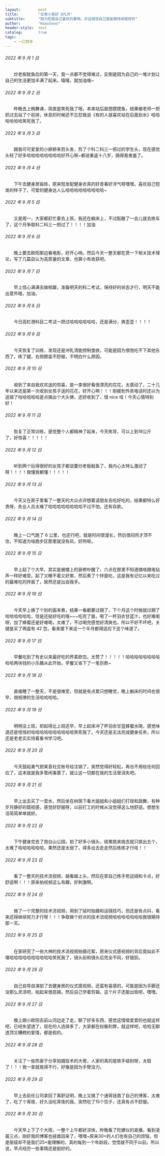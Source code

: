 ```yaml
---
layout:        post
title:         "日常小美好 @九月"
subtitle:      "努力挖掘自己喜欢的事物，并且相信自己是能够持续锻炼的"
author:        "Haauleon"
header-style:  text
catalog:       true
tags:
    - 一口西多
---
```


###### 2022 年 9 月 1 日
&emsp;&emsp;炒老板鱿鱼后的第一天，竟一点都不觉得难过，反倒是因为自己的一堆计划让自己的生活更加丰满了起来。嘻嘻，就加油咯~

###### 2022 年 9 月 2 日
&emsp;&emsp;昨晚去上韩舞课，简直是笑死我了哦，本来站后面想摸摸鱼，结果被老师一把抓过去站了个前排，休息的时候还不忘怼我说《有的人就喜欢站在后面划水》哈哈哈哈哈哈笑死我了。

###### 2022 年 9 月 3 日
&emsp;&emsp;跟我可可爱爱的小婷婷来剪头发，剪了个科二科三一把过的学生头，现在感觉头轻了好多哈哈哈哈哈哈哈哈好开心呀~都说重返十八岁，搞得我害羞了。

###### 2022 年 9 月 4 日
&emsp;&emsp;下午去健身房锻炼，原来短发配健身衣真的好青春好洋气呀嘿嘿，喜欢自己短发的样子了，可爱的健身达人么哈哈哈哈哈哈哈哈哈~

###### 2022 年 9 月 5 日
&emsp;&emsp;又是周一，大家都赶忙着去上班，我还在躺床上，不过酝酿了一会儿就去练车了，这个月争取科二科三一把过了！！！！加油

###### 2022 年 9 月 6 日
&emsp;&emsp;晚上要去欧阳那边看电影，好开心呐，然后今天一整天都在煲一下相关技术理论，写了几篇自认为高质量的文章，也算小有收获吧。

###### 2022 年 9 月 7 日
&emsp;&emsp;早上信心满满去做核酸，准备明天的科二考试，保持好的状态才行，明天不能出意外哦，加油。

###### 2022 年 9 月 8 日
&emsp;&emsp;今日高栏港科目二考试一把过哈哈哈哈哈哈，还是满分，爽歪歪！！！！

###### 2022 年 9 月 9 日
&emsp;&emsp;今天恢复了训练，发现还是冲乳清能控制食欲，可能是因为很饱吃不下其他东西了。练了腿，右侧膝盖不舒服，不明白什么原因。

###### 2022 年 9 月 10 日
&emsp;&emsp;收到了来自我欢欢送的惊喜，是一束很好看很漂亮的花花，太感动了，二十几年以来还是第一次收到女孩子送的花花，好开心啊！！！刚接到外卖电话时还以为送错了哈哈哈哈哈差点搞出个大头佛，还好收到了，很 nice 哇！今天心情特别好！

###### 2022 年 9 月 11 日
&emsp;&emsp;恢复了正常训练，感觉整个人都精神了起来，今天练背，可以上到18公斤了，好惊喜！！！！！

###### 2022 年 9 月 12 日
&emsp;&emsp;听到两个玩得很好的女孩子都说要炒老板鱿鱼了，我内心太特么激动了呀！！！！我懂我都懂！！！！！

###### 2022 年 9 月 13 日
&emsp;&emsp;今天又在房子里看了一整天的大众点评想着请朋友去吃好吃的，结果都特么好贵呀，失业人员太难了哈哈哈哈哈哈哈哈不过不怕，还有存款。

###### 2022 年 9 月 14 日
&emsp;&emsp;晚上一口气跑了 6 公里，也还行吧，就是时间很漫长，然后很闷热才顶不住，不知道为啥跑步区那里就没有风，好热呀。

###### 2022 年 9 月 15 日
&emsp;&emsp;早上起了个大早，其实是被楼上的装修吵醒了，六点在那里不知道搞啥跟电钻声一样好难受。起了又睡不着又好累，然后煮了个拌面吃，这是我有记忆以来吃过的最难吃的拌面了，居然还是出自我手。

###### 2022 年 9 月 16 日
&emsp;&emsp;今天早上换了个别的面来煮，结果一看都要过期了，下个月这个时候就过期了哈哈哈哈哈哈，但是还挺好吃的哦~~~吃完了面，喝了一杯羽衣甘蓝汁，也好难喝呀，加了蜂蜜还是好难喝，太难了，不过喝完感觉好清爽也，所以不好不坏吧，关键是买了两盒有 42 包，看来接下来这一个半月都得适应下这个味道了。

###### 2022 年 9 月 17 日
&emsp;&emsp;早餐吃到了有史以来最好吃的荞麦欧包，太赞了！！！！！哈哈哈哈哈哈哈哈哈哈两块钱的小乐趣从此开始，早餐又省下了一笔巨款~

###### 2022 年 9 月 18 日
&emsp;&emsp;直接睡了一整天，不是很难受，但就是有点累只想睡觉，晚上躺床的时间也很早，很规律的生活哈哈哈哈。

###### 2022 年 9 月 19 日
&emsp;&emsp;明明没上班，却起得比上班还早，早上起床冲了杯羽衣甘蓝蜂蜜水喝，感觉味道还是怪怪的哈哈哈哈哈哈哈哈哈哈笑死我了。今天还是无法完成健身任务，所以还是老老实实待着看书学习吧。

###### 2022 年 9 月 20 日
&emsp;&emsp;今天鼓起勇气把某音社交账号给注销了，突然觉得好轻松，再也不用给任何回应了，这本就是我多管闲事罢了，就让这一切都在我的生活里消失吧。

###### 2022 年 9 月 21 日
&emsp;&emsp;早上出去买了一壶水，然后坐在树荫下看大姐姐和小姐姐们打球和跳舞，有种岁月静好的既视感，感觉好舒服呀，以前打工的时候从没觉得这么地舒适。想想生活简简单单就好。

###### 2022 年 9 月 22 日
&emsp;&emsp;下午健身完去了炮台山公园，拍了好多小镜头，结果挑来挑去就只挑出五个，太难了哈哈哈哈哈哈，果然还是太弱了，得多出去走走然后练练才行哇！！

###### 2022 年 9 月 23 日
&emsp;&emsp;看了一整天的技术流视频，越看越上头，然后在家自己练手势运镜和卡点，好舒适啊！！！原来拍视频这么有趣，好刺激啊。

###### 2022 年 9 月 24 日
&emsp;&emsp;做了一个完整的技术流视频，用到了延时拍摄和运镜技巧，但还是有点抖，看来还得继续努力才行呀！！！争取做个好点的技术流视频哈哈哈哈哈哈哈我很期待那一天。
 
###### 2022 年 9 月 25 日
&emsp;&emsp;在家研究了一些大神的技术流视频拍摄花絮，原来仪式感视频的背后竟如此不堪哈哈哈哈哈哈哈哈哈哈笑死我了，镜头前和镜头后完全不同，好狼狈。

###### 2022 年 9 月 26 日
&emsp;&emsp;自己自导自演拍了去健身房的仪式感视频，还蛮有喜感的，可能是因为手脚还没那么灵活吧，拍起来很恶搞，然后自己学着剪辑，这个片子还能出街吧，嘿嘿。

###### 2022 年 9 月 27 日
&emsp;&emsp;晚上跟小欧阳去前山河边走了走，聊了好多东西，感觉这情情爱爱的也就这样吧，已经失望透了，现在的人选择多了，大家都在权衡利弊，就这样吧，哈哈无聊透顶又糟糕的爱情，都是假的。

###### 2022 年 9 月 28 日
&emsp;&emsp;关注了一些热衷于分享拍摄技术的大佬，人家的真的是铁手级别呀，太稳了！！！我一拿就晃得不行，好像是因为手臂没力。

###### 2022 年 9 月 29 日
&emsp;&emsp;早上去前任公司拿回了离职证明，晚上又搞了个通宵拯救了自己的博客，太难了，吃了个宵夜，好久没吃宵夜的我，突然吃了15个饺子，还真有点不舒服。

###### 2022 年 9 月 30 日
&emsp;&emsp;今天早上下了个大雨，一整个上午都好凉快，昨晚看了陀螺仪的直播，看到凌晨三点，刚好我的博客也拯救回来了，嘿嘿~原来30+的人们也有自己的烦恼，但是层级却不是我们25+能理解的，真的每到一个年龄段，觉悟就不同于以前。所以说，早点经历一些事情还是挺好的。
